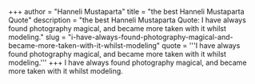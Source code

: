 +++
author = "Hanneli Mustaparta"
title = "the best Hanneli Mustaparta Quote"
description = "the best Hanneli Mustaparta Quote: I have always found photography magical, and became more taken with it whilst modeling."
slug = "i-have-always-found-photography-magical-and-became-more-taken-with-it-whilst-modeling"
quote = '''I have always found photography magical, and became more taken with it whilst modeling.'''
+++
I have always found photography magical, and became more taken with it whilst modeling.
